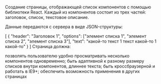 Создание страницы, отображающей список компонентов с помощью библиотеки React. Каждый из компонентов состоит из трех частей: заголовок, список, текстовое описание.


Данные передаются с сервера в виде JSON-структуры:

[
  {
    "header": "Заголовок 1",
    "options": ["элемент списка 1", "элемент списка 2", "элемент списка 3"],
    "text": "какой-то текст 1 текст какой-то 1 какой-то"
  }
]
Страница должна:

позволять пользователю удобно просматривать несколько компонентов одновременно;
быть адаптивной к разному размеру списков внутри компонентов, длиннее текста;
быть кроссбраузерной и работать в IE9+;
обеспечить возможность применения в других страницах